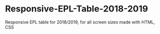 # Responsive-EPL-Table-2018-2019
Responsive EPL table for 2018/2019, for all screen sizes made with HTML, CSS
